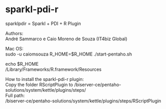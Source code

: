# sparkl-pdi-r
sparklpdir = Sparkl + PDI + R Plugin

Authors:<br>
André Sammarco e Caio Moreno de Souza (IT4biz Global)<br>

Mac OS:<br>
sudo -u caiomsouza R_HOME=$R_HOME ./start-pentaho.sh<br>

echo $R_HOME <br>
/Library/Frameworks/R.framework/Resources <br>


How to install the sparkl-pdi-r plugin:<br>
Copy the folder RScriptPlugin to /biserver-ce/pentaho-solutions/system/kettle/plugins/steps/<br>
Full path:<br>
/biserver-ce/pentaho-solutions/system/kettle/plugins/steps/RScriptPlugin<br>
